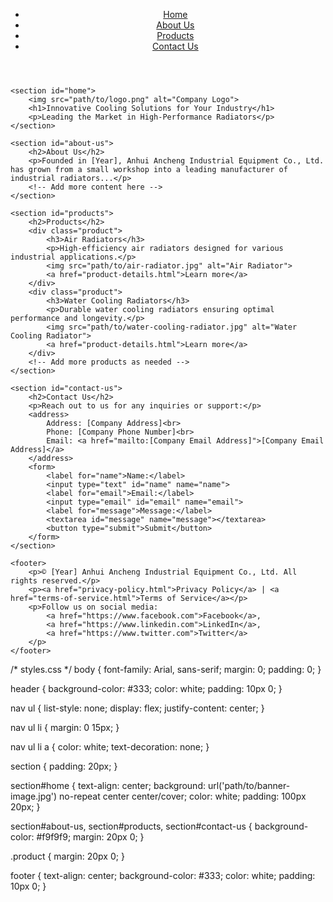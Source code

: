 <!DOCTYPE html>
<html lang="en">
<head>
    <meta charset="UTF-8">
    <meta name="viewport" content="width=device-width, initial-scale=1.0">
    <title>Anhui Ancheng Industrial Equipment Co., Ltd.</title>
    <link rel="stylesheet" href="styles.css">
</head>
<body>
    <header>
        <nav>
            <ul>
                <li><a href="#home">Home</a></li>
                <li><a href="#about-us">About Us</a></li>
                <li><a href="#products">Products</a></li>
                <li><a href="#contact-us">Contact Us</a></li>
            </ul>
        </nav>
    </header>

    <section id="home">
        <img src="path/to/logo.png" alt="Company Logo">
        <h1>Innovative Cooling Solutions for Your Industry</h1>
        <p>Leading the Market in High-Performance Radiators</p>
    </section>

    <section id="about-us">
        <h2>About Us</h2>
        <p>Founded in [Year], Anhui Ancheng Industrial Equipment Co., Ltd. has grown from a small workshop into a leading manufacturer of industrial radiators...</p>
        <!-- Add more content here -->
    </section>

    <section id="products">
        <h2>Products</h2>
        <div class="product">
            <h3>Air Radiators</h3>
            <p>High-efficiency air radiators designed for various industrial applications.</p>
            <img src="path/to/air-radiator.jpg" alt="Air Radiator">
            <a href="product-details.html">Learn more</a>
        </div>
        <div class="product">
            <h3>Water Cooling Radiators</h3>
            <p>Durable water cooling radiators ensuring optimal performance and longevity.</p>
            <img src="path/to/water-cooling-radiator.jpg" alt="Water Cooling Radiator">
            <a href="product-details.html">Learn more</a>
        </div>
        <!-- Add more products as needed -->
    </section>

    <section id="contact-us">
        <h2>Contact Us</h2>
        <p>Reach out to us for any inquiries or support:</p>
        <address>
            Address: [Company Address]<br>
            Phone: [Company Phone Number]<br>
            Email: <a href="mailto:[Company Email Address]">[Company Email Address]</a>
        </address>
        <form>
            <label for="name">Name:</label>
            <input type="text" id="name" name="name">
            <label for="email">Email:</label>
            <input type="email" id="email" name="email">
            <label for="message">Message:</label>
            <textarea id="message" name="message"></textarea>
            <button type="submit">Submit</button>
        </form>
    </section>

    <footer>
        <p>© [Year] Anhui Ancheng Industrial Equipment Co., Ltd. All rights reserved.</p>
        <p><a href="privacy-policy.html">Privacy Policy</a> | <a href="terms-of-service.html">Terms of Service</a></p>
        <p>Follow us on social media: 
            <a href="https://www.facebook.com">Facebook</a>, 
            <a href="https://www.linkedin.com">LinkedIn</a>, 
            <a href="https://www.twitter.com">Twitter</a>
        </p>
    </footer>
</body>
</html>
/* styles.css */
body {
    font-family: Arial, sans-serif;
    margin: 0;
    padding: 0;
}

header {
    background-color: #333;
    color: white;
    padding: 10px 0;
}

nav ul {
    list-style: none;
    display: flex;
    justify-content: center;
}

nav ul li {
    margin: 0 15px;
}

nav ul li a {
    color: white;
    text-decoration: none;
}

section {
    padding: 20px;
}

section#home {
    text-align: center;
    background: url('path/to/banner-image.jpg') no-repeat center center/cover;
    color: white;
    padding: 100px 20px;
}

section#about-us,
section#products,
section#contact-us {
    background-color: #f9f9f9;
    margin: 20px 0;
}

.product {
    margin: 20px 0;
}

footer {
    text-align: center;
    background-color: #333;
    color: white;
    padding: 10px 0;
}
